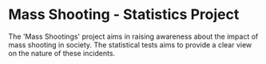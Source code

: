 # Mass Shooting - Statistics Project

The 'Mass Shootings' project aims in raising awareness about the impact of mass shooting in society. The statistical tests aims to provide a clear view on the nature of these incidents.

